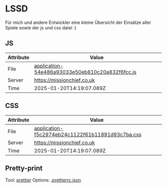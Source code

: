# LSSD

Für mich und andere Entwickler eine kleine Übersicht der Einsätze aller Spiele sowie der js und css datei :)

<!-- automated -->

## JS

| Attribute | Value                                                                                                                                |
| --------- | ------------------------------------------------------------------------------------------------------------------------------------ |
| File      | [application-54e486a93033e50eb810c20a832f6fcc.js](https://missionchief.co.uk/assets/application-54e486a93033e50eb810c20a832f6fcc.js) |
| Server    | https://missionchief.co.uk                                                                                                           |
| Time      | 2025-01-20T14:19:07.089Z                                                                                                             |

## CSS

| Attribute | Value                                                                                                                                  |
| --------- | -------------------------------------------------------------------------------------------------------------------------------------- |
| File      | [application-f5c2974eb24c1122f61b11891d93c7ba.css](https://missionchief.co.uk/assets/application-f5c2974eb24c1122f61b11891d93c7ba.css) |
| Server    | https://missionchief.co.uk                                                                                                             |
| Time      | 2025-01-20T14:19:07.089Z                                                                                                               |

## Pretty-print

Tool: [prettier](https://prettier.io)
Options: [.prettierrc.json](./.prettierrc.json)

<!-- /automated -->
